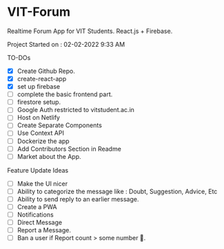 # VIT-Forum
Realtime Forum App for VIT Students. React.js + Firebase.

Project Started on : 02-02-2022 9:33 AM

TO-DOs
- [x] Create Github Repo.
- [x] create-react-app
- [x] set up firebase
- [ ] complete the basic frontend part.
- [ ] firestore setup.
- [ ] Google Auth restricted to vitstudent.ac.in
- [ ] Host on Netlify
- [ ] Create Separate Components
- [ ] Use Context API
- [ ] Dockerize the app
- [ ] Add Contributors Section in Readme
- [ ] Market about the App.

Feature Update Ideas
- [ ] Make the UI nicer
- [ ] Ability to categorize the message like : Doubt, Suggestion, Advice, Etc
- [ ] Ability to send reply to an earlier message.
- [ ] Create a PWA
- [ ] Notifications
- [ ] Direct Message
- [ ] Report a Message.
- [ ] Ban a user if Report count > some number 🤔.
